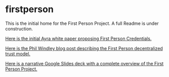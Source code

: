 # firstperson
This is the initial home for the First Person Project. A full Readme is under construction.

[Here is the initial Ayra white paper proposing First Person Credentials.](https://ayra.forum/ayra-network-effects-whitepaper/)

[Here is the Phil Windley blog post describing the First Person decentralized trust model.](https://windley.com/archives/2025/04/establishing_first_person_digital_trust.shtml)

[Here is a narrative Google Slides deck with a complete overview of the First Person Project.](https://docs.google.com/presentation/d/1BKinMa4d8MEZc1fC1VqSdbQWmzYHcjcrgFhtT-SIT5A/edit?usp=sharing)
